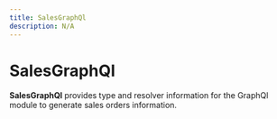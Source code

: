 ```yaml
---
title: SalesGraphQl
description: N/A
---
```


# SalesGraphQl

**SalesGraphQl** provides type and resolver information for the GraphQl module
to generate sales orders information.
